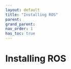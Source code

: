 ```yaml
---
layout: default
title: "Installing ROS"
parent: 
grand_parent: 
nav_order: 1
has_toc: true
---
```


# Installing ROS
